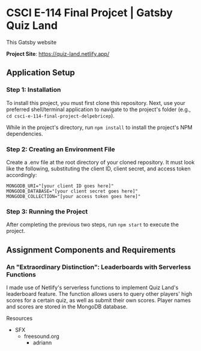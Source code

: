# CSCI E-114 Final Projcet | Gatsby Quiz Land

This Gatsby website 

**Project Site**: https://quiz-land.netlify.app/


## Application Setup

### Step 1: Installation

To install this project, you must first clone this repository. 
Next, use your preferred shell/terminal application to navigate to the project's folder (e.g., ```cd csci-e-114-final-project-delpebricep```).

While in the project's directory, run ```npm install``` to install the project's NPM dependencies.


### Step 2: Creating an Environment File

Create a .env file at the root directory of your cloned repository. It must look like the following, substituting the client ID, client secret, and access token accordingly:

```
MONGODB_URI="[your client ID goes here]"
MONGODB_DATABASE="[your client secret goes here]"
MONGODB_COLLECTION="[your access token goes here]"
```

### Step 3: Running the Project

After completing the previous two steps, run ```npm start``` to execute the project.


## Assignment Components and Requirements

### An "Extraordinary Distinction": Leaderboards with Serverless Functions 

I made use of Netlify's serverless functions to implement Quiz Land's leaderboard feature. The function allows users to query other players' high scores for a certain quiz, as well as submit their own scores. Player names and scores are stored in the MongoDB database.



Resources

- SFX
	- freesound.org
		- adriann
		
		